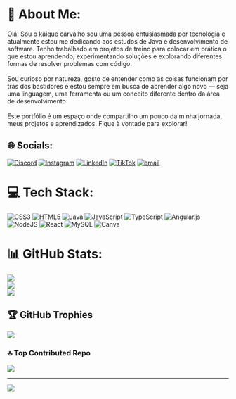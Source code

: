 # 💫 About Me:
Olá! Sou o kaique carvalho sou uma pessoa entusiasmada por tecnologia e atualmente estou me dedicando aos estudos de Java e desenvolvimento de software. Tenho trabalhado em projetos de treino para colocar em prática o que estou aprendendo, experimentando soluções e explorando diferentes formas de resolver problemas com código.<br><br>Sou curioso por natureza, gosto de entender como as coisas funcionam por trás dos bastidores e estou sempre em busca de aprender algo novo — seja uma linguagem, uma ferramenta ou um conceito diferente dentro da área de desenvolvimento.<br><br>Este portfólio é um espaço onde compartilho um pouco da minha jornada, meus projetos e aprendizados. Fique à vontade para explorar!


## 🌐 Socials:
[![Discord](https://img.shields.io/badge/Discord-%237289DA.svg?logo=discord&logoColor=white)](https://discord.gg/kaiqueJE4) [![Instagram](https://img.shields.io/badge/Instagram-%23E4405F.svg?logo=Instagram&logoColor=white)](https://instagram.com/kaiqueJE4) [![LinkedIn](https://img.shields.io/badge/LinkedIn-%230077B5.svg?logo=linkedin&logoColor=white)](https://linkedin.com/in/https://www.linkedin.com/in/kaique-carvalho-395893336/) [![TikTok](https://img.shields.io/badge/TikTok-%23000000.svg?logo=TikTok&logoColor=white)](https://tiktok.com/@kaiquedev4) [![email](https://img.shields.io/badge/Email-D14836?logo=gmail&logoColor=white)](mailto:kaiquecarv013@gmail.com) 

# 💻 Tech Stack:
![CSS3](https://img.shields.io/badge/css3-%231572B6.svg?style=for-the-badge&logo=css3&logoColor=white) ![HTML5](https://img.shields.io/badge/html5-%23E34F26.svg?style=for-the-badge&logo=html5&logoColor=white) ![Java](https://img.shields.io/badge/java-%23ED8B00.svg?style=for-the-badge&logo=openjdk&logoColor=white) ![JavaScript](https://img.shields.io/badge/javascript-%23323330.svg?style=for-the-badge&logo=javascript&logoColor=%23F7DF1E) ![TypeScript](https://img.shields.io/badge/typescript-%23007ACC.svg?style=for-the-badge&logo=typescript&logoColor=white) ![Angular.js](https://img.shields.io/badge/angular.js-%23E23237.svg?style=for-the-badge&logo=angularjs&logoColor=white) ![NodeJS](https://img.shields.io/badge/node.js-6DA55F?style=for-the-badge&logo=node.js&logoColor=white) ![React](https://img.shields.io/badge/react-%2320232a.svg?style=for-the-badge&logo=react&logoColor=%2361DAFB) ![MySQL](https://img.shields.io/badge/mysql-4479A1.svg?style=for-the-badge&logo=mysql&logoColor=white) ![Canva](https://img.shields.io/badge/Canva-%2300C4CC.svg?style=for-the-badge&logo=Canva&logoColor=white)
# 📊 GitHub Stats:
![](https://github-readme-stats.vercel.app/api?username=kaiqueCarv013&theme=dark&hide_border=false&include_all_commits=false&count_private=true)<br/>
![](https://nirzak-streak-stats.vercel.app/?user=kaiqueCarv013&theme=dark&hide_border=false)<br/>
![](https://github-readme-stats.vercel.app/api/top-langs/?username=kaiqueCarv013&theme=dark&hide_border=false&include_all_commits=false&count_private=true&layout=compact)

## 🏆 GitHub Trophies
![](https://github-profile-trophy.vercel.app/?username=kaiqueCarv013&theme=radical&no-frame=false&no-bg=true&margin-w=4)

### 🔝 Top Contributed Repo
![](https://github-contributor-stats.vercel.app/api?username=kaiqueCarv013&limit=5&theme=dark&combine_all_yearly_contributions=true)

---
[![](https://visitcount.itsvg.in/api?id=kaiqueCarv013&icon=0&color=0)](https://visitcount.itsvg.in)

<!-- Proudly created with GPRM ( https://gprm.itsvg.in ) -->
